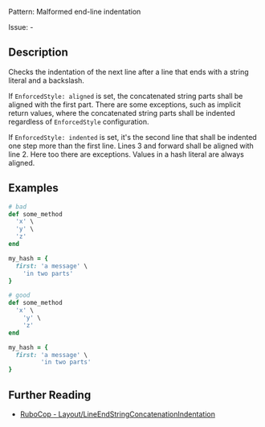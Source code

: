 Pattern: Malformed end-line indentation 

Issue: -

## Description

Checks the indentation of the next line after a line that ends with a string
literal and a backslash.

If `EnforcedStyle: aligned` is set, the concatenated string parts shall be aligned with the
first part. There are some exceptions, such as implicit return values, where the
concatenated string parts shall be indented regardless of `EnforcedStyle` configuration.

If `EnforcedStyle: indented` is set, it's the second line that shall be indented one step
more than the first line. Lines 3 and forward shall be aligned with line 2. Here too there
are exceptions. Values in a hash literal are always aligned.

## Examples

```ruby
# bad
def some_method
  'x' \
  'y' \
  'z'
end

my_hash = {
  first: 'a message' \
    'in two parts'
}

# good
def some_method
  'x' \
    'y' \
    'z'
end

my_hash = {
  first: 'a message' \
         'in two parts'
}
```

## Further Reading

* [RuboCop - Layout/LineEndStringConcatenationIndentation](https://docs.rubocop.org/rubocop/cops_layout.html#layoutlineendstringconcatenationindentation)

